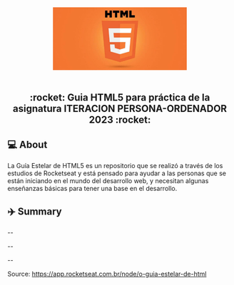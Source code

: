 <div align="center">
    <img src="https://github.com/luisaugustos/la-buena-guia-html/blob/main/IPO2023/html5_logo.jpg" width="300px"/>
</div>

<br/>

<h2 align="center">
     :rocket: Guia HTML5 para práctica de la asignatura ITERACION PERSONA-ORDENADOR 2023 :rocket:
</h2>

## :computer: About

La Guía Estelar de HTML5 es un repositorio que se realizó a través de los estudios de Rocketseat y está pensado para ayudar a las personas que se están iniciando en el mundo del desarrollo web, y necesitan algunas enseñanzas básicas para tener una base en el desarrollo.

 ## :airplane: Summary


--


--


--



Source: https://app.rocketseat.com.br/node/o-guia-estelar-de-html

